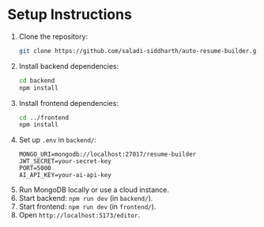 # Setup Instructions

1. Clone the repository:
   ```bash
   git clone https://github.com/saladi-siddharth/auto-resume-builder.git
   ```
2. Install backend dependencies:
   ```bash
   cd backend
   npm install
   ```
3. Install frontend dependencies:
   ```bash
   cd ../frontend
   npm install
   ```
4. Set up `.env` in `backend/`:
   ```
   MONGO_URI=mongodb://localhost:27017/resume-builder
   JWT_SECRET=your-secret-key
   PORT=5000
   AI_API_KEY=your-ai-api-key
   ```
5. Run MongoDB locally or use a cloud instance.
6. Start backend: `npm run dev` (in `backend/`).
7. Start frontend: `npm run dev` (in `frontend/`).
8. Open `http://localhost:5173/editor`.